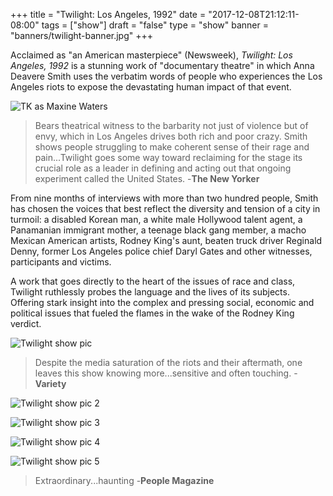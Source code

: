 +++
title = "Twilight: Los Angeles, 1992"
date = "2017-12-08T21:12:11-08:00"
tags = ["show"]
draft = "false"
type = "show"
banner = "banners/twilight-banner.jpg"
+++

<!--Add details about the show below.-->
Acclaimed as "an American masterpiece" (Newsweek), *Twilight: Los Angeles, 1992* is a stunning work of "documentary theatre" in which Anna Deavere Smith uses the verbatim words of people who experiences the Los Angeles riots to expose the devastating human impact of that event.


![TK as Maxine Waters](/images/tk-auntie-maxine.jpg)

> Bears theatrical witness to the barbarity not just of violence but of envy, which in Los Angeles drives both rich and poor crazy. Smith shows people struggling to make coherent sense of their rage and pain...Twilight goes some way toward reclaiming for the stage its crucial role as a leader in defining and acting out that ongoing experiment called the United States. -**The New Yorker**

From nine months of interviews with more than two hundred people, Smith has chosen the voices that best reflect the diversity and tension of a city in turmoil: a disabled Korean man, a white male Hollywood talent agent, a Panamanian immigrant mother, a teenage black gang member, a macho Mexican American artists, Rodney King's aunt, beaten truck driver Reginald Denny, former Los Angeles police chief Daryl Gates and other witnesses, participants and victims.

A work that goes directly to the heart of the issues of race and class, Twilight ruthlessly probes the language and the lives of its subjects. Offering stark insight into the complex and pressing social, economic and political issues that fueled the flames in the wake of the Rodney King verdict.

![Twilight show pic](/images/151111twilightrun5474.jpg)

> Despite the media saturation of the riots and their aftermath, one leaves this show knowing more...sensitive and often touching. -**Variety**

![Twilight show pic 2](/images/151111twilightrun5685.jpg)

![Twilight show pic 3](/images/151111twilightrun5705.jpg)

![Twilight show pic 4](/images/151111twilightrun5680.jpg)

![Twilight show pic 5](/images/clayton-reginald-denny-twilight.jpg)

> Extraordinary...haunting -**People Magazine**
